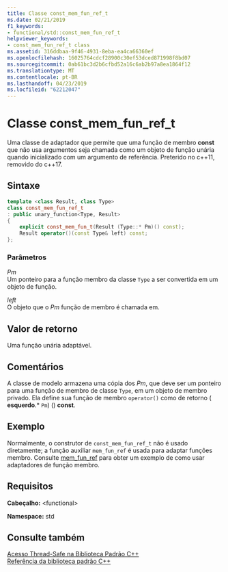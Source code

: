 ```yaml
---
title: Classe const_mem_fun_ref_t
ms.date: 02/21/2019
f1_keywords:
- functional/std::const_mem_fun_ref_t
helpviewer_keywords:
- const_mem_fun_ref_t class
ms.assetid: 316ddbaa-9f46-4931-8eba-ea4ca66360ef
ms.openlocfilehash: 16025764cdcf28900c30ef53dced871998f8bd07
ms.sourcegitcommit: 0ab61bc3d2b6cfbd52a16c6ab2b97a8ea1864f12
ms.translationtype: MT
ms.contentlocale: pt-BR
ms.lasthandoff: 04/23/2019
ms.locfileid: "62212047"
---
```

# <a name="constmemfunreft-class"></a>Classe const_mem_fun_ref_t

Uma classe de adaptador que permite que uma função de membro **const** que não usa argumentos seja chamada como um objeto de função unária quando inicializado com um argumento de referência. Preterido no c++11, removido do c++17.

## <a name="syntax"></a>Sintaxe

```cpp
template <class Result, class Type>
class const_mem_fun_ref_t
: public unary_function<Type, Result>
{
    explicit const_mem_fun_t(Result (Type::* Pm)() const);
    Result operator()(const Type& left) const;
};
```

### <a name="parameters"></a>Parâmetros

*Pm*<br/>
Um ponteiro para a função membro da classe `Type` a ser convertida em um objeto de função.

*left*<br/>
O objeto que o *Pm* função de membro é chamada em.

## <a name="return-value"></a>Valor de retorno

Uma função unária adaptável.

## <a name="remarks"></a>Comentários

A classe de modelo armazena uma cópia dos *Pm*, que deve ser um ponteiro para uma função de membro de classe `Type`, em um objeto de membro privado. Ela define sua função de membro `operator()` como de retorno ( **esquerdo**.\* `Pm`) () **const**.

## <a name="example"></a>Exemplo

Normalmente, o construtor de `const_mem_fun_ref_t` não é usado diretamente; a função auxiliar `mem_fun_ref` é usada para adaptar funções membro. Consulte [mem_fun_ref](../standard-library/functional-functions.md#mem_fun_ref) para obter um exemplo de como usar adaptadores de função membro.

## <a name="requirements"></a>Requisitos

**Cabeçalho:** \<functional>

**Namespace:** std

## <a name="see-also"></a>Consulte também

[Acesso Thread-Safe na Biblioteca Padrão C++](../standard-library/thread-safety-in-the-cpp-standard-library.md)<br/>
[Referência da biblioteca padrão C++](../standard-library/cpp-standard-library-reference.md)<br/>
